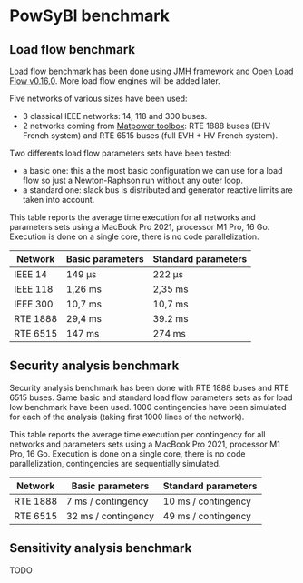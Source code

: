 # PowSyBl benchmark



## Load flow benchmark



Load flow benchmark has been done using [JMH](https://github.com/openjdk/jmh) framework and [Open Load Flow v0.16.0](https://github.com/powsybl/powsybl-open-loadflow/releases/tag/v0.16.0). More load flow engines will be added later.

Five networks of various sizes have been used: 

- 3 classical IEEE networks: 14, 118 and 300 buses.
- 2 networks coming from [Matpower toolbox](https://matpower.org/): RTE 1888 buses (EHV French system) and RTE 6515 buses (full EVH + HV French system).

Two differents load flow parameters sets have been tested:

- a basic one: this a the most basic configuration we can use for a load flow so just a Newton-Raphson run without any outer loop.
- a standard one: slack bus is distributed and generator reactive limits are taken into account.

This table reports the average time execution for all networks and parameters sets using a MacBook Pro 2021, processor M1 Pro, 16 Go. Execution is done on a single core, there is no code parallelization.

| Network  | Basic parameters | Standard parameters |
| -------- | ---------------- | ------------------- |
| IEEE 14  | 149 &#181;s      | 222 &#181;s         |
| IEEE 118 | 1,26 ms          | 2,35 ms             |
| IEEE 300 | 10,7 ms          | 10,7 ms             |
| RTE 1888 | 29,4 ms          | 39.2 ms             |
| RTE 6515 | 147 ms           | 274 ms              |



## Security analysis benchmark

Security analysis benchmark has been done with RTE 1888 buses and RTE 6515 buses. Same basic and standard load flow parameters sets as for load low benchmark have been used. 1000 contingencies have been simulated for each of the analysis (taking first 1000 lines of the network).

This table reports the average time execution per contingency for all networks and parameters sets using a MacBook Pro 2021, processor M1 Pro, 16 Go. Execution is done on a single core, there is no code parallelization, contingencies are sequentially simulated.

| Network  | Basic parameters    | Standard parameters |
| -------- | ------------------- | ------------------- |
| RTE 1888 | 7 ms / contingency  | 10 ms / contingency |
| RTE 6515 | 32 ms / contingency | 49 ms / contingency |



## Sensitivity analysis benchmark

TODO
